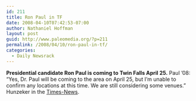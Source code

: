 ```yaml
---
id: 211
title: Ron Paul in TF
date: 2008-04-10T07:42:53-07:00
author: Nathaniel Hoffman
layout: post
guid: http://www.paleomedia.org/?p=211
permalink: /2008/04/10/ron-paul-in-tf/
categories:
  - Daily Newsrack
---
```

**Presidential candidate Ron Paul is coming to Twin Falls April 25.** Paul &#8217;08: &#8220;Yes, Dr. Paul will be coming to the area on April 25, but I&#8217;m unable to confirm any locations at this time. We are still considering some venues.&#8221; Hunzeker in the [Times-News](http://www.magicvalley.com/articles/2008/04/10/news/local_state/134520.txt).